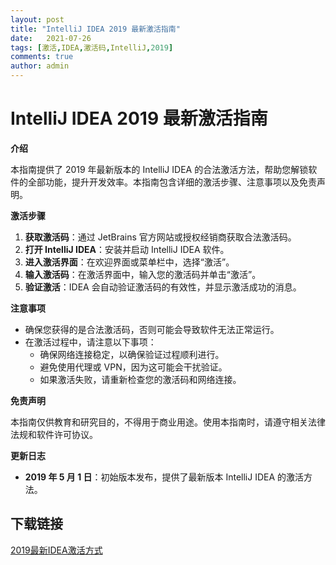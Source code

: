 ```yaml
---
layout: post
title: "IntelliJ IDEA 2019 最新激活指南"
date:   2021-07-26
tags: [激活,IDEA,激活码,IntelliJ,2019]
comments: true
author: admin
---
```

# IntelliJ IDEA 2019 最新激活指南

**介绍**

本指南提供了 2019 年最新版本的 IntelliJ IDEA 的合法激活方法，帮助您解锁软件的全部功能，提升开发效率。本指南包含详细的激活步骤、注意事项以及免责声明。

**激活步骤**

1. **获取激活码**：通过 JetBrains 官方网站或授权经销商获取合法激活码。
2. **打开 IntelliJ IDEA**：安装并启动 IntelliJ IDEA 软件。
3. **进入激活界面**：在欢迎界面或菜单栏中，选择“激活”。
4. **输入激活码**：在激活界面中，输入您的激活码并单击“激活”。
5. **验证激活**：IDEA 会自动验证激活码的有效性，并显示激活成功的消息。

**注意事项**

* 确保您获得的是合法激活码，否则可能会导致软件无法正常运行。
* 在激活过程中，请注意以下事项：
    * 确保网络连接稳定，以确保验证过程顺利进行。
    * 避免使用代理或 VPN，因为这可能会干扰验证。
    * 如果激活失败，请重新检查您的激活码和网络连接。

**免责声明**

本指南仅供教育和研究目的，不得用于商业用途。使用本指南时，请遵守相关法律法规和软件许可协议。

**更新日志**

* **2019 年 5 月 1 日**：初始版本发布，提供了最新版本 IntelliJ IDEA 的激活方法。

## 下载链接

[2019最新IDEA激活方式](https://pan.quark.cn/s/246cef614b94)